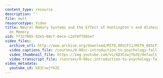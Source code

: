 ```yaml
---
content_type: resource
description: ''
file: null
resourcetype: Video
title: Neural Memory Systems and the Effect of Huntington's and Alzheimer's Diseases
  on Memory
uid: ff327885-92e5-88cf-0ece-c2d78ff865e7
video_files:
  archive_url: http://www.archive.org/download/MIT9.00SCF11/MIT9_00SCF11_lec11_300k.mp4
  video_captions_file: /courses/9-00sc-introduction-to-psychology-fall-2011/49f2c2bafc3258fb928682e263e2fe51_kD3CswjYb2E.vtt
  video_thumbnail_file: https://img.youtube.com/vi/kD3CswjYb2E/default.jpg
  video_transcript_file: /courses/9-00sc-introduction-to-psychology-fall-2011/5f1d1d0466e0b2c5796fa200d7e52a34_kD3CswjYb2E.pdf
video_metadata:
  youtube_id: kD3CswjYb2E
---
```

